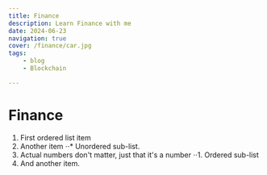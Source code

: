 ```yaml
---
title: Finance
description: Learn Finance with me
date: 2024-06-23
navigation: true
cover: /finance/car.jpg
tags:
    - blog
    - Blockchain

---
```


# Finance

1. First ordered list item
2. Another item
⋅⋅* Unordered sub-list. 
1. Actual numbers don't matter, just that it's a number
⋅⋅1. Ordered sub-list
4. And another item.